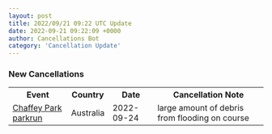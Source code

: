 ```yaml
---
layout: post
title: 2022/09/21 09:22 UTC Update
date: 2022-09-21 09:22:09 +0000
author: Cancellations Bot
category: 'Cancellation Update'
---
```


<h3>New Cancellations</h3>
<div class='hscrollable'>
<table style='width: 100%'>
    <tr>
        <th>Event</th>
        <th>Country</th>
        <th>Date</th>
        <th>Cancellation Note</th>
    </tr>
    <tr>
        <td><a href="https://www.parkrun.com.au/chaffeypark">Chaffey Park parkrun</a></td>
        <td>Australia</td>
        <td>2022-09-24</td>
        <td>large amount of debris from flooding on course</td>
    </tr>
</table>
</div>
